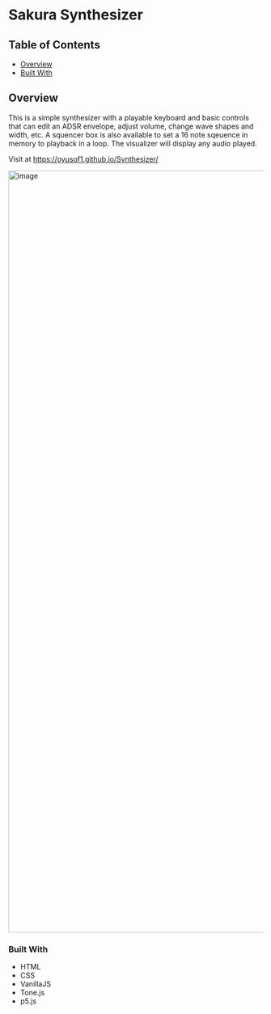 # Sakura Synthesizer

## Table of Contents

- [Overview](#overview)
- [Built With](#built-with)

## Overview
This is a simple synthesizer with a playable keyboard and basic controls that can edit an ADSR envelope, adjust volume, change wave shapes and width, etc. A squencer box is
also available to set a 16 note sqeuence in memory to playback in a loop. The visualizer will display any audio played. 

Visit at https://oyusof1.github.io/Synthesizer/

<img width="1508" alt="image" src="https://user-images.githubusercontent.com/77765671/204092939-d8a1dfff-8ccb-4fb7-8cc7-245f8fbee219.png">

### Built With

- HTML
- CSS
- VanillaJS
- Tone.js
- p5.js 
